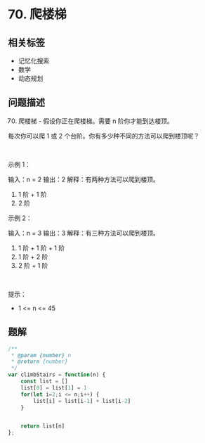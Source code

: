
# 70. 爬楼梯

## 相关标签

- 记忆化搜索
- 数学
- 动态规划

## 问题描述 

70. 爬楼梯 - 假设你正在爬楼梯。需要 n 阶你才能到达楼顶。

每次你可以爬 1 或 2 个台阶。你有多少种不同的方法可以爬到楼顶呢？

 

示例 1：


输入：n = 2
输出：2
解释：有两种方法可以爬到楼顶。
1. 1 阶 + 1 阶
2. 2 阶

示例 2：


输入：n = 3
输出：3
解释：有三种方法可以爬到楼顶。
1. 1 阶 + 1 阶 + 1 阶
2. 1 阶 + 2 阶
3. 2 阶 + 1 阶


 

提示：

 * 1 <= n <= 45

## 题解


```ts
/**
 * @param {number} n
 * @return {number}
 */
var climbStairs = function(n) {
    const list = []
    list[0] = list[1] = 1
    for(let i=2;i <= n;i++) {
        list[i] = list[i-1] + list[i-2]
    }


    return list[n]
};
````